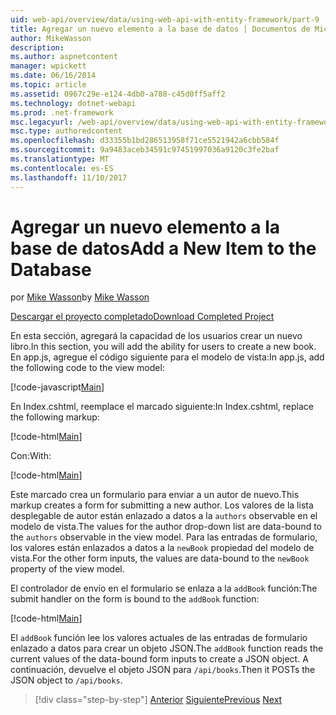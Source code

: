 ```yaml
---
uid: web-api/overview/data/using-web-api-with-entity-framework/part-9
title: Agregar un nuevo elemento a la base de datos | Documentos de Microsoft
author: MikeWasson
description: 
ms.author: aspnetcontent
manager: wpickett
ms.date: 06/16/2014
ms.topic: article
ms.assetid: 0967c29e-e124-4db0-a788-c45d0ff5aff2
ms.technology: dotnet-webapi
ms.prod: .net-framework
msc.legacyurl: /web-api/overview/data/using-web-api-with-entity-framework/part-9
msc.type: authoredcontent
ms.openlocfilehash: d33355b1bd286513958f71ce5521942a6cbb584f
ms.sourcegitcommit: 9a9483aceb34591c97451997036a9120c3fe2baf
ms.translationtype: MT
ms.contentlocale: es-ES
ms.lasthandoff: 11/10/2017
---
```

<a name="add-a-new-item-to-the-database"></a><span data-ttu-id="0c4f1-102">Agregar un nuevo elemento a la base de datos</span><span class="sxs-lookup"><span data-stu-id="0c4f1-102">Add a New Item to the Database</span></span>
====================
<span data-ttu-id="0c4f1-103">por [Mike Wasson](https://github.com/MikeWasson)</span><span class="sxs-lookup"><span data-stu-id="0c4f1-103">by [Mike Wasson](https://github.com/MikeWasson)</span></span>

[<span data-ttu-id="0c4f1-104">Descargar el proyecto completado</span><span class="sxs-lookup"><span data-stu-id="0c4f1-104">Download Completed Project</span></span>](https://github.com/MikeWasson/BookService)

<span data-ttu-id="0c4f1-105">En esta sección, agregará la capacidad de los usuarios crear un nuevo libro.</span><span class="sxs-lookup"><span data-stu-id="0c4f1-105">In this section, you will add the ability for users to create a new book.</span></span> <span data-ttu-id="0c4f1-106">En app.js, agregue el código siguiente para el modelo de vista:</span><span class="sxs-lookup"><span data-stu-id="0c4f1-106">In app.js, add the following code to the view model:</span></span>

[!code-javascript[Main](part-9/samples/sample1.js)]

<span data-ttu-id="0c4f1-107">En Index.cshtml, reemplace el marcado siguiente:</span><span class="sxs-lookup"><span data-stu-id="0c4f1-107">In Index.cshtml, replace the following markup:</span></span>

[!code-html[Main](part-9/samples/sample2.html)]

<span data-ttu-id="0c4f1-108">Con:</span><span class="sxs-lookup"><span data-stu-id="0c4f1-108">With:</span></span>

[!code-html[Main](part-9/samples/sample3.html)]

<span data-ttu-id="0c4f1-109">Este marcado crea un formulario para enviar a un autor de nuevo.</span><span class="sxs-lookup"><span data-stu-id="0c4f1-109">This markup creates a form for submitting a new author.</span></span> <span data-ttu-id="0c4f1-110">Los valores de la lista desplegable de autor están enlazado a datos a la `authors` observable en el modelo de vista.</span><span class="sxs-lookup"><span data-stu-id="0c4f1-110">The values for the author drop-down list are data-bound to the `authors` observable in the view model.</span></span> <span data-ttu-id="0c4f1-111">Para las entradas de formulario, los valores están enlazados a datos a la `newBook` propiedad del modelo de vista.</span><span class="sxs-lookup"><span data-stu-id="0c4f1-111">For the other form inputs, the values are data-bound to the `newBook` property of the view model.</span></span>

<span data-ttu-id="0c4f1-112">El controlador de envío en el formulario se enlaza a la `addBook` función:</span><span class="sxs-lookup"><span data-stu-id="0c4f1-112">The submit handler on the form is bound to the `addBook` function:</span></span>

[!code-html[Main](part-9/samples/sample4.html)]

<span data-ttu-id="0c4f1-113">El `addBook` función lee los valores actuales de las entradas de formulario enlazado a datos para crear un objeto JSON.</span><span class="sxs-lookup"><span data-stu-id="0c4f1-113">The `addBook` function reads the current values of the data-bound form inputs to create a JSON object.</span></span> <span data-ttu-id="0c4f1-114">A continuación, devuelve el objeto JSON para `/api/books`.</span><span class="sxs-lookup"><span data-stu-id="0c4f1-114">Then it POSTs the JSON object to `/api/books`.</span></span>

>[!div class="step-by-step"]
<span data-ttu-id="0c4f1-115">[Anterior](part-8.md)
[Siguiente](part-10.md)</span><span class="sxs-lookup"><span data-stu-id="0c4f1-115">[Previous](part-8.md)
[Next](part-10.md)</span></span>

